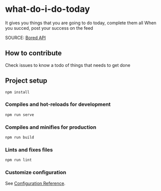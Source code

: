 # what-do-i-do-today
It gives you things that you are going to do today, complete them all
When you succed, post your success on the feed  

SOURCE: [Bored API](https://www.boredapi.com)

## How to contribute
Check issues to know a todo of things that needs to get done

## Project setup
```
npm install
```

### Compiles and hot-reloads for development
```
npm run serve
```

### Compiles and minifies for production
```
npm run build
```

### Lints and fixes files
```
npm run lint
```

### Customize configuration
See [Configuration Reference](https://cli.vuejs.org/config/).
